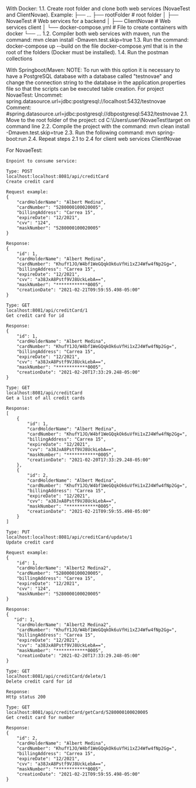 With Docker:
        1.1. Create root folder and clone both web services (NovaeTest and ClientNovae). Example:
            ├── ...
            ├── rootFolder              # root folder
            │   ├── NovaeTest           # Web services for a backend 
            │   ├── ClientNovae         # Web services client
            │   └── docker-compose.yml  # File to create containers with docker
            └── ...
        1.2. Compiler both web services with maven, run the command: mvn clean install -Dmaven.test.skip=true
        1.3. Run the command: docker-compose up --build on the file docker-compose.yml that is in the root of the folders (Docker must be installed).
        1.4. Run the postman collections

With Springboot/Maven:
    NOTE: To run with this option it is necessary to have a PostgreSQL database with a database called "testnovae"
          and change the connection string to the database in the application.properties file so that the scripts 
          can be executed table creation.
        For project NovaeTest:
        Uncommet:
          spring.datasource.url=jdbc:postgresql://localhost:5432/testnovae
        Comment:
          #spring.datasource.url=jdbc:postgresql://dbpostgresql:5432/testnovae
    2.1. Move to the root folder of the project: cd C:\Users\user\NovaeTest\target on command line
    2.2. Compile the project with the command: mvn clean install -Dmaven.test.skip=true
    2.3. Run the following command: mvn spring-boot:run
    2.4. Repeat steps 2.1 to 2.4 for client web services ClientNovae
    
For NovaeTest:

    Enpoint to consume service:
    
    Type: POST
    localhost:localhost:8081/api/creditCard
    Create credit card    

    Request example:
    {
        "cardHolderName": "Albert Medina",
        "cardNumber": "5280000100020005",
        "billingAddress": "Carrea 15",
        "expireDate": "12/2021",
        "cvv": "124",
        "maskNumber": "5280000100020005"
    }
    
    Response:
    {
        "id": 1,
        "cardHolderName": "Albert Medina",
        "cardNumber": "KhufY1JO/W4bf1WeGQqkOk6uVfHi1xZJ4Wfw4fNp2Gg=",
        "billingAddress": "Carrea 15",
        "expireDate": "12/2021",
        "cvv": "a38JxA8Pstf9VJ8UckLebA==",
        "maskNumber": "************0005",
        "creationDate": "2021-02-21T09:59:55.498-05:00"
    }
    
    Type: GET
    localhost:8081/api/creditCard/1
    Get credit card for id    

    Response:
    {
        "id": 1,
        "cardHolderName": "Albert Medina",
        "cardNumber": "KhufY1JO/W4bf1WeGQqkOk6uVfHi1xZJ4Wfw4fNp2Gg=",
        "billingAddress": "Carrea 15",
        "expireDate": "12/2021",
        "cvv": "a38JxA8Pstf9VJ8UckLebA==",
        "maskNumber": "************0005",
        "creationDate": "2021-02-20T17:33:29.248-05:00"
    }

    Type: GET
    localhost:8081/api/creditCard
    Get a list of all credit cards

    Response:
    [
        {
            "id": 1,
            "cardHolderName": "Albert Medina",
            "cardNumber": "KhufY1JO/W4bf1WeGQqkOk6uVfHi1xZJ4Wfw4fNp2Gg=",
            "billingAddress": "Carrea 15",
            "expireDate": "12/2021",
            "cvv": "a38JxA8Pstf9VJ8UckLebA==",
            "maskNumber": "************0005",
            "creationDate": "2021-02-20T17:33:29.248-05:00"
        },
        {
            "id": 2,
            "cardHolderName": "Albert Medina",
            "cardNumber": "KhufY1JO/W4bf1WeGQqkOk6uVfHi1xZJ4Wfw4fNp2Gg=",
            "billingAddress": "Carrea 15",
            "expireDate": "12/2021",
            "cvv": "a38JxA8Pstf9VJ8UckLebA==",
            "maskNumber": "************0005",
            "creationDate": "2021-02-21T09:59:55.498-05:00"
        }
    ]

    Type: PUT
    localhost:localhost:8081/api/creditCard/update/1
    Update credit card    

    Request example:
    {
        "id": 1,
        "cardHolderName": "Albert2 Medina2",
        "cardNumber": "5280000100020005",
        "billingAddress": "Carrea 15",
        "expireDate": "12/2021",
        "cvv": "124",
        "maskNumber": "5280000100020005"
    }
    
    Response:
    {
       "id": 1,
        "cardHolderName": "Albert2 Medina2",
        "cardNumber": "KhufY1JO/W4bf1WeGQqkOk6uVfHi1xZJ4Wfw4fNp2Gg=",
        "billingAddress": "Carrea 15",
        "expireDate": "12/2021",
        "cvv": "a38JxA8Pstf9VJ8UckLebA==",
        "maskNumber": "************0005",
        "creationDate": "2021-02-20T17:33:29.248-05:00"
    }

    Type: GET
    localhost:8081/api/creditCard/delete/1
    Delete credit card for id    

    Response:
    Http status 200
    
    Type: GET
    localhost:8081/api/creditCard/getCard/5280000100020005
    Get credit card for number    

    Response:
    {
        "id": 2,
        "cardHolderName": "Albert Medina",
        "cardNumber": "KhufY1JO/W4bf1WeGQqkOk6uVfHi1xZJ4Wfw4fNp2Gg=",
        "billingAddress": "Carrea 15",
        "expireDate": "12/2021",
        "cvv": "a38JxA8Pstf9VJ8UckLebA==",
        "maskNumber": "************0005",
        "creationDate": "2021-02-21T09:59:55.498-05:00"
    }

    


    

